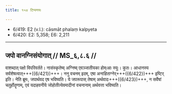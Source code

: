 ```yaml
---
title: १५४ टिप्पणयः

---
```

- 6/419: E2 (v.l.): cāsmāt phalaṃ kalpyeta
- 6/420: E2: 5,358; E6: 2,211

____________________________________________


## जपो वानग्निसंयोगात् // MS_६,८.६ //

वाशब्दात् पक्षो विपरिवर्तते। नासंस्कृतेष्व् अग्निष्व् एवञ्जातीयका होम्ःआः स्युः। कुतः। आधानस्य सर्वशेषत्वात्+++({6/421})+++। ननु वचनम् इदम्, एषा अनाहिताग्नेर्+++({6/422})+++ इष्टिर् इति। नेति ब्रूमः, जपार्थवद एष भविष्यति। ये जपरूपास् तेषाम् अर्थवादः+++({6/423})+++, न सर्वेषां चतुर्होतॄणाम्, एवं यदाहवनीये जोहोतीत्येवमादीनां वचनानाम् अर्थवत्ता भविष्यति।